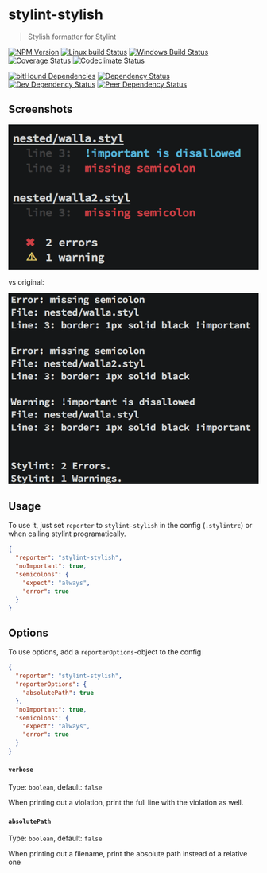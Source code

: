 # stylint-stylish
> Stylish formatter for Stylint

[![NPM Version][npm-image]][npm-url]
[![Linux build Status][travis-image]][travis-url]
[![Windows Build Status][appveyor-image]][appveyor-url]
[![Coverage Status][coveralls-image]][coveralls-url]
[![Codeclimate Status][codeclimate-image]][codeclimate-url]

[![bitHound Dependencies][bithound-image]][bithound-url]
[![Dependency Status][david-image]][david-url]
[![Dev Dependency Status][david-dev-image]][david-dev-url]
[![Peer Dependency Status][david-peer-image]][david-peer-url]

## Screenshots
![This reporter][new-image]

vs original:

![Original reporter][orig-image]

## Usage

To use it, just set `reporter` to `stylint-stylish` in the config (`.stylintrc`) or when calling stylint programatically.

```json
{
  "reporter": "stylint-stylish",
  "noImportant": true,
  "semicolons": {
    "expect": "always",
    "error": true
  }
}
```

## Options
To use options, add a `reporterOptions`-object to the config

```json
{
  "reporter": "stylint-stylish",
  "reporterOptions": {
    "absolutePath": true
  },
  "noImportant": true,
  "semicolons": {
    "expect": "always",
    "error": true
  }
}
```

#### `verbose`
Type: `boolean`, default: `false`

When printing out a violation, print the full line with the violation as well.

#### `absolutePath`
Type: `boolean`, default: `false`

When printing out a filename, print the absolute path instead of a relative one


[travis-url]: https://travis-ci.org/SimenB/stylint-stylish
[travis-image]: https://img.shields.io/travis/SimenB/stylint-stylish.svg
[appveyor-url]: https://ci.appveyor.com/project/SimenB/stylint-stylish
[appveyor-image]: https://ci.appveyor.com/api/projects/status/53xeie72m3yejs4c?svg=true
[coveralls-url]: https://coveralls.io/github/SimenB/stylint-stylish
[coveralls-image]: https://img.shields.io/coveralls/SimenB/stylint-stylish.svg
[codeclimate-url]: https://codeclimate.com/github/SimenB/stylint-stylish
[codeclimate-image]: https://img.shields.io/codeclimate/github/SimenB/stylint-stylish.svg
[npm-url]: https://npmjs.org/package/stylint-stylish
[npm-image]: https://img.shields.io/npm/v/stylint-stylish.svg
[bithound-url]: https://www.bithound.io/github/SimenB/stylint-stylish/master/dependencies/npm
[bithound-image]: https://www.bithound.io/github/SimenB/stylint-stylish/badges/dependencies.svg
[david-url]: https://david-dm.org/SimenB/stylint-stylish
[david-image]: https://img.shields.io/david/SimenB/stylint-stylish.svg
[david-dev-url]: https://david-dm.org/SimenB/stylint-stylish#info=devDependencies
[david-dev-image]: https://img.shields.io/david/dev/SimenB/stylint-stylish.svg
[david-peer-url]: https://david-dm.org/SimenB/stylint-stylish#info=peerDependencies
[david-peer-image]: https://img.shields.io/david/peer/SimenB/stylint-stylish.svg
[new-image]: screenshots/this.png
[orig-image]: screenshots/original.png
